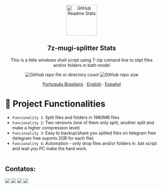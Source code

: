 <p align="center">
 <img width="100px" src="https://i.ibb.co/qMLZYcp/kisspng-batch-file-computer-icons-computer-file-ms-dos-acronym-programming-acronym-apps-on-google-pl.png" align="center" alt="GitHub Readme Stats" />
 <h2 align="center">7z-mugi-splitter Stats</h2>
 <p align="center">This is a little windows shell script using 7-zip comand line to slipt files and/or folders in bath mode!</p>
</p>
  <p align="center">
    <img alt="GitHub repo file or directory count" src="https://img.shields.io/github/directory-file-count/alanmugiwara/7z-mugi-splitter">
<img alt="GitHub repo size" src="https://img.shields.io/github/repo-size/alanmugiwara/7z-mugi-splitter?logoColor=%23FF0000%09&color=%23FF0000%09">
    </a>
     </p>
  <p align="center">
    <a href="/docs/readme_pt-BR.md">Português Brasileiro</a>
    ·
    <a href="/docs/readme_en.md">English</a>
    ·
    <a href="/docs/readme_es.md">Español</a>
  </p>
</p>
<div>
  
# :hammer: Project Functionalities

- `Funcionality 1`: Split files and folders in 1980MB files
- `Funcionality 2`: Two versions (one of them only split, another split and make a higher compression level)
- `Funcionality 3`: Easy to backup/share you splited files on telegram free (telegram free suports 2GB for each file)
- `Funcionality 4`: Automation - only drop files and/or folders in .bat script and wait you PC make the hard work.  
  <br />

## Contatos:

<div>
<a href="https://www.youtube.com/jumpmanclubbrasil" target="_blank"><img loading="lazy" src="https://img.shields.io/badge/YouTube-FF0000?style=for-the-badge&logo=youtube&logoColor=white" target="_blank"></a>
<a href="https://www.instagram.com/alanmugiwaras" target="_blank"><img loading="lazy" src="https://img.shields.io/badge/-Instagram-%23E4405F?style=for-the-badge&logo=instagram&logoColor=white" target="_blank"></a>
<a href = "alanurfb@gmail.com"><img loading="lazy" src="https://img.shields.io/badge/Gmail-D14836?style=for-the-badge&logo=gmail&logoColor=white" target="_blank"></a>
<a href="https://www.linkedin.com/in/alansilvadacruz" target="_blank"><img loading="lazy" src="https://img.shields.io/badge/-LinkedIn-%230077B5?style=for-the-badge&logo=linkedin&logoColor=white" target="_blank"></a>   
</div>